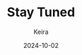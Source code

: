 ---
title: 'Stay Tuned'
alt: 'Mysteries of the Arcana'
date: '2024-10-02'
author: 'Keira'
artist: 'Keira'
chapter: 'None'
filler: false
---